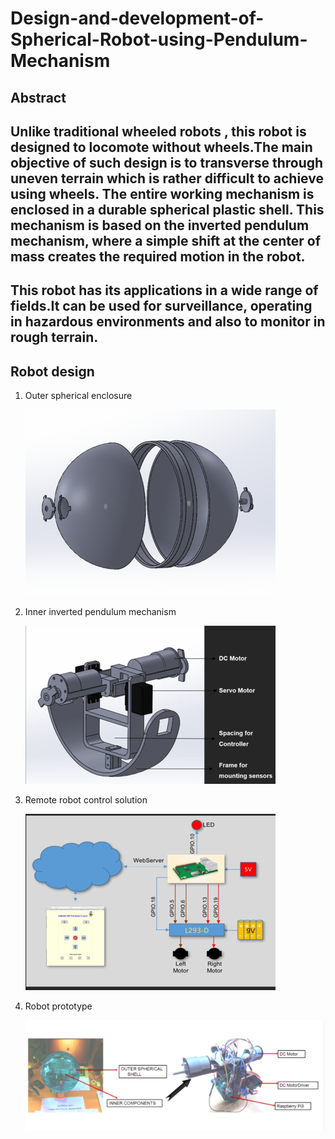 # Design-and-development-of-Spherical-Robot-using-Pendulum-Mechanism

## Abstract

## Unlike traditional wheeled robots , this robot is designed to locomote without wheels.The main objective of such design is to transverse through uneven terrain which is rather difficult to achieve using wheels. The entire working mechanism is enclosed in a durable spherical plastic shell. This mechanism is based on the inverted pendulum mechanism, where a simple shift at the center of mass creates the required motion in the robot.

## This robot has its applications in a wide range of fields.It can be used for surveillance, operating in hazardous environments and also to monitor in rough terrain.


## Robot design

1. Outer spherical enclosure

    ![](extras/ss1.png)

2. Inner inverted pendulum mechanism

    ![](extras/ss2.png)
    
3. Remote robot control solution

    ![](extras/ss3.png)
    
4. Robot prototype

    ![](extras/ss4.png)
